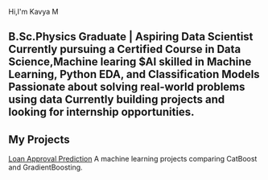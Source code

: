 Hi,I'm Kavya M

B.Sc.Physics Graduate | Aspiring Data Scientist
Currently pursuing a Certified Course in Data Science,Machine learing $AI
skilled in Machine Learning, Python EDA, and Classification Models
Passionate about solving real-world problems using data
Currently building projects and looking for internship opportunities.
---
## My Projects
[Loan Approval Prediction](https://github.com/MLKAVYA/loan_approval_prediction)
 A machine learning projects comparing CatBoost and GradientBoosting.
